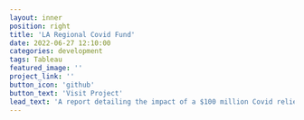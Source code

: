 ```yaml
---
layout: inner
position: right
title: 'LA Regional Covid Fund'
date: 2022-06-27 12:10:00
categories: development
tags: Tableau
featured_image: ''
project_link: ''
button_icon: 'github'
button_text: 'Visit Project'
lead_text: 'A report detailing the impact of a $100 million Covid relief fund for small businesses in Los Angeles. Completed for an internship with the Local Initiatives Support Corporation (LISC).'
---
```

